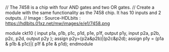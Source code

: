 // The 7458 is a chip with four AND gates and two OR gates.
// Create a module with the same functionality as the 7458 chip. It has 10 inputs and 2 outputs.
// Image : Source-HDLbits : https://hdlbits.01xz.net/mw/images/e/e1/7458.png

module ckt10 ( 
    input p1a, p1b, p1c, p1d, p1e, p1f,
    output p1y,
    input p2a, p2b, p2c, p2d,
    output p2y );
    assign p2y=(p2a&p2b)|(p2c&p2d);
    assign p1y = (p1a & p1b & p1c)|( p1f & p1e & p1d);
endmodule